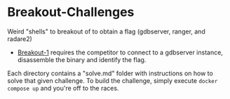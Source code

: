 # Breakout-Challenges

Weird "shells" to breakout of to obtain a flag (gdbserver, ranger, and radare2)

* [Breakout-1](./breakout_1/) requires the competitor to connect to a gdbserver instance, disassemble the binary and identify the flag.


Each directory contains a "solve.md" folder with instructions on how to solve that given challenge.
To build the challenge, simply execute `docker compose up` and you're off to the races.
